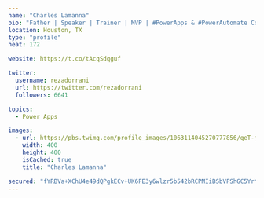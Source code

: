 ```yaml
---
name: "Charles Lamanna"
bio: "Father | Speaker | Trainer | MVP | #PowerApps & #PowerAutomate Community Super User | YouTuber Right-pointing triangle http://youtube.com/c/rezadorrani | Learn - Share - Clockwise rightwards and leftwards open circle arrows"
location: Houston, TX
type: "profile"
heat: 172

website: https://t.co/tAcqSdqguf

twitter:
  username: rezadorrani
  url: https://twitter.com/rezadorrani
  followers: 6641

topics:
  - Power Apps

images:
  - url: https://pbs.twimg.com/profile_images/1063114045270777856/qeT-jpWr_400x400.jpg
    width: 400
    height: 400
    isCached: true
    title: "Charles Lamanna"

secured: "fYRBVa+XChU4e49dQPgkECv+UK6FE3y6wlzr5b542bRCPMIiBSbVFShGC5YrY619E0H7IZuTeOD/lds0sXvZjaiRayzyl5zrIIEvsNBO8PQ/uchmLLtxn2m0qI4mqrbuakdYxlgWLzZvCkIM/ekpookAfWJrih/CgFVrJwIFNz0Ay9J4t6Y9tSNxMEVjJzQiiA8cn/5qvYwxT6uBn4VAV/Vbf/WVMXkHIxMYjUnNvrY7lT14ZgMngxGXWfS30zMjWuwIfAH+HmFcY8zFYZ2FpfwBBrc2C872bPE9L4D16Hsd5HINTUvh/HG0Z6XJvpKCczAohnPIKLccMiXU5RUOXBGatVPWju4gYqV0yZISlu9/CeAtimuq4birE8x/EVv2OIKPnGtZvmPEQY0sSB/V/FhlMeKv8qnE8fLAke7CYUQ=;i856sl4/Fd8Eb6H7dDgL9w=="
---
```



